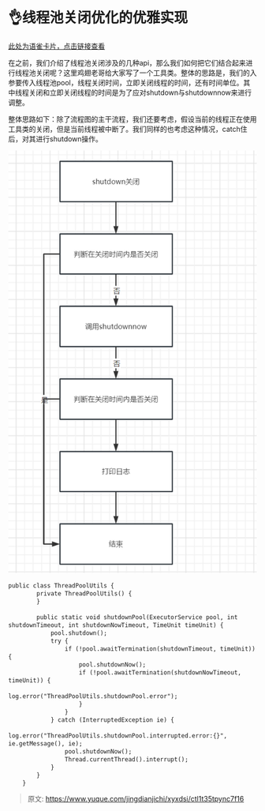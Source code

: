 # 👌线程池关闭优化的优雅实现

[此处为语雀卡片，点击链接查看](https://www.yuque.com/jingdianjichi/xyxdsi/ctl1t35tpync7f16#t7A4u)

在之前，我们介绍了线程池关闭涉及的几种api，那么我们如何把它们结合起来进行线程池关闭呢？这里鸡翅老哥给大家写了一个工具类。整体的思路是，我们的入参要传入线程池pool，线程关闭时间，立即关闭线程的时间，还有时间单位。其中线程关闭和立即关闭线程的时间是为了应对shutdown与shutdownnow来进行调整。

整体思路如下：除了流程图的主干流程，我们还要考虑，假设当前的线程正在使用工具类的关闭，但是当前线程被中断了。我们同样的也考虑这种情况，catch住后，对其进行shutdown操作。

  


![1718333460762-196004f3-0cc0-42bd-99cd-458dc3f1ee0c.png](./img/tmXs8_FOzELqwkV5/1718333460762-196004f3-0cc0-42bd-99cd-458dc3f1ee0c-731749.png)

```plain
public class ThreadPoolUtils {
        private ThreadPoolUtils() {
        }
        
        public static void shutdownPool(ExecutorService pool, int shutdownTimeout, int shutdownNowTimeout, TimeUnit timeUnit) {
            pool.shutdown();
            try {
                if (!pool.awaitTermination(shutdownTimeout, timeUnit)) {
                    pool.shutdownNow();
                    if (!pool.awaitTermination(shutdownNowTimeout, timeUnit)) {
                        log.error("ThreadPoolUtils.shutdownPool.error");
                    }
                }
            } catch (InterruptedException ie) {
                log.error("ThreadPoolUtils.shutdownPool.interrupted.error:{}", ie.getMessage(), ie);
                pool.shutdownNow();
                Thread.currentThread().interrupt();
            }
        }
    }
```

  




> 原文: <https://www.yuque.com/jingdianjichi/xyxdsi/ctl1t35tpync7f16>